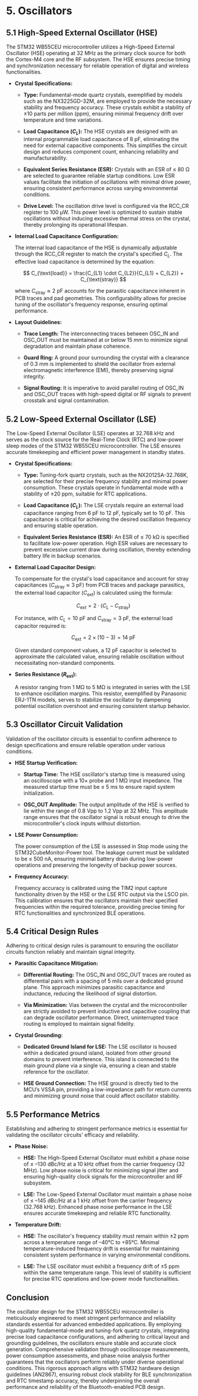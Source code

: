 # 5. Oscillators

## 5.1 High-Speed External Oscillator (HSE)

The STM32 WB55CEU microcontroller utilizes a High-Speed External Oscillator (HSE) operating at 32 MHz as the primary clock source for both the Cortex-M4 core and the RF subsystem. The HSE ensures precise timing and synchronization necessary for reliable operation of digital and wireless functionalities.

- **Crystal Specifications:**

  - **Type:** Fundamental-mode quartz crystals, exemplified by models such as the NX3225GD-32M, are employed to provide the necessary stability and frequency accuracy. These crystals exhibit a stability of ±10 parts per million (ppm), ensuring minimal frequency drift over temperature and time variations.
  
  - **Load Capacitance ($C_L$):** The HSE crystals are designed with an internal programmable load capacitance of 8 pF, eliminating the need for external capacitive components. This simplifies the circuit design and reduces component count, enhancing reliability and manufacturability.
  
  - **Equivalent Series Resistance (ESR):** Crystals with an ESR of ≤ 80 Ω are selected to guarantee reliable startup conditions. Low ESR values facilitate the initiation of oscillations with minimal drive power, ensuring consistent performance across varying environmental conditions.
  
  - **Drive Level:** The oscillation drive level is configured via the RCC_CR register to 100 µW. This power level is optimized to sustain stable oscillations without inducing excessive thermal stress on the crystal, thereby prolonging its operational lifespan.

- **Internal Load Capacitance Configuration:**

  The internal load capacitance of the HSE is dynamically adjustable through the RCC_CR register to match the crystal's specified $C_L$. The effective load capacitance is determined by the equation:

  $$
  C_{\text{load}} = \frac{C_{L1} \cdot C_{L2}}{C_{L1} + C_{L2}} + C_{\text{stray}}
  $$

  where $C_{\text{stray}} \approx 2 \text{ pF}$ accounts for the parasitic capacitance inherent in PCB traces and pad geometries. This configurability allows for precise tuning of the oscillator's frequency response, ensuring optimal performance.

- **Layout Guidelines:**

  - **Trace Length:** The interconnecting traces between OSC_IN and OSC_OUT must be maintained at or below 15 mm to minimize signal degradation and maintain phase coherence.
  
  - **Guard Ring:** A ground pour surrounding the crystal with a clearance of 0.3 mm is implemented to shield the oscillator from external electromagnetic interference (EMI), thereby preserving signal integrity.
  
  - **Signal Routing:** It is imperative to avoid parallel routing of OSC_IN and OSC_OUT traces with high-speed digital or RF signals to prevent crosstalk and signal contamination.

## 5.2 Low-Speed External Oscillator (LSE)

The Low-Speed External Oscillator (LSE) operates at 32.768 kHz and serves as the clock source for the Real-Time Clock (RTC) and low-power sleep modes of the STM32 WB55CEU microcontroller. The LSE ensures accurate timekeeping and efficient power management in standby states.

- **Crystal Specifications:**

  - **Type:** Tuning-fork quartz crystals, such as the NX2012SA-32.768K, are selected for their precise frequency stability and minimal power consumption. These crystals operate in fundamental mode with a stability of ±20 ppm, suitable for RTC applications.
  
  - **Load Capacitance ($C_L$):** The LSE crystals require an external load capacitance ranging from 6 pF to 12 pF, typically set to 10 pF. This capacitance is critical for achieving the desired oscillation frequency and ensuring stable operation.
  
  - **Equivalent Series Resistance (ESR):** An ESR of ≤ 70 kΩ is specified to facilitate low-power operation. High ESR values are necessary to prevent excessive current draw during oscillation, thereby extending battery life in backup scenarios.

- **External Load Capacitor Design:**

  To compensate for the crystal's load capacitance and account for stray capacitances ($C_{\text{stray}} \approx 3 \text{ pF}$) from PCB traces and package parasitics, the external load capacitor ($C_{\text{ext}}$) is calculated using the formula:

  $$
  C_{\text{ext}} = 2 \cdot (C_L - C_{\text{stray}})
  $$

  For instance, with $C_L = 10 \text{ pF}$ and $C_{\text{stray}} = 3 \text{ pF}$, the external load capacitor required is:

  $$
  C_{\text{ext}} = 2 \times (10 - 3) = 14 \text{ pF}
  $$

  Given standard component values, a 12 pF capacitor is selected to approximate the calculated value, ensuring reliable oscillation without necessitating non-standard components.

- **Series Resistance ($R_{\text{ext}}$):**

  A resistor ranging from 1 MΩ to 5 MΩ is integrated in series with the LSE to enhance oscillation margins. This resistor, exemplified by Panasonic ERJ-1TN models, serves to stabilize the oscillator by dampening potential oscillation overshoot and ensuring consistent startup behavior.

## 5.3 Oscillator Circuit Validation

Validation of the oscillator circuits is essential to confirm adherence to design specifications and ensure reliable operation under various conditions.

- **HSE Startup Verification:**

  - **Startup Time:** The HSE oscillator's startup time is measured using an oscilloscope with a 10× probe and 1 MΩ input impedance. The measured startup time must be ≤ 5 ms to ensure rapid system initialization.
  
  - **OSC_OUT Amplitude:** The output amplitude of the HSE is verified to lie within the range of 0.8 Vpp to 1.2 Vpp at 32 MHz. This amplitude range ensures that the oscillator signal is robust enough to drive the microcontroller's clock inputs without distortion.

- **LSE Power Consumption:**

  The power consumption of the LSE is assessed in Stop mode using the STM32CubeMonitor-Power tool. The leakage current must be validated to be ≤ 500 nA, ensuring minimal battery drain during low-power operations and preserving the longevity of backup power sources.

- **Frequency Accuracy:**

  Frequency accuracy is calibrated using the TIM2 input capture functionality driven by the HSE or the LSE RTC output via the LSCO pin. This calibration ensures that the oscillators maintain their specified frequencies within the required tolerance, providing precise timing for RTC functionalities and synchronized BLE operations.

## 5.4 Critical Design Rules

Adhering to critical design rules is paramount to ensuring the oscillator circuits function reliably and maintain signal integrity.

- **Parasitic Capacitance Mitigation:**

  - **Differential Routing:** The OSC_IN and OSC_OUT traces are routed as differential pairs with a spacing of 5 mils over a dedicated ground plane. This approach minimizes parasitic capacitance and inductance, reducing the likelihood of signal distortion.
  
  - **Via Minimization:** Vias between the crystal and the microcontroller are strictly avoided to prevent inductive and capacitive coupling that can degrade oscillator performance. Direct, uninterrupted trace routing is employed to maintain signal fidelity.

- **Crystal Grounding:**

  - **Dedicated Ground Island for LSE:** The LSE oscillator is housed within a dedicated ground island, isolated from other ground domains to prevent interference. This island is connected to the main ground plane via a single via, ensuring a clean and stable reference for the oscillator.
  
  - **HSE Ground Connection:** The HSE ground is directly tied to the MCU’s VSSA pin, providing a low-impedance path for return currents and minimizing ground noise that could affect oscillator stability.

## 5.5 Performance Metrics

Establishing and adhering to stringent performance metrics is essential for validating the oscillator circuits' efficacy and reliability.

- **Phase Noise:**

  - **HSE:** The High-Speed External Oscillator must exhibit a phase noise of ≤ –130 dBc/Hz at a 10 kHz offset from the carrier frequency (32 MHz). Low phase noise is critical for minimizing signal jitter and ensuring high-quality clock signals for the microcontroller and RF subsystem.
  
  - **LSE:** The Low-Speed External Oscillator must maintain a phase noise of ≤ –145 dBc/Hz at a 1 kHz offset from the carrier frequency (32.768 kHz). Enhanced phase noise performance in the LSE ensures accurate timekeeping and reliable RTC functionality.

- **Temperature Drift:**

  - **HSE:** The oscillator's frequency stability must remain within ±2 ppm across a temperature range of –40°C to +85°C. Minimal temperature-induced frequency drift is essential for maintaining consistent system performance in varying environmental conditions.
  
  - **LSE:** The LSE oscillator must exhibit a frequency drift of ±5 ppm within the same temperature range. This level of stability is sufficient for precise RTC operations and low-power mode functionalities.

## Conclusion

The oscillator design for the STM32 WB55CEU microcontroller is meticulously engineered to meet stringent performance and reliability standards essential for advanced embedded applications. By employing high-quality fundamental-mode and tuning-fork quartz crystals, integrating precise load capacitance configurations, and adhering to critical layout and grounding guidelines, the oscillators ensure stable and accurate clock generation. Comprehensive validation through oscilloscope measurements, power consumption assessments, and phase noise analysis further guarantees that the oscillators perform reliably under diverse operational conditions. This rigorous approach aligns with STM32 hardware design guidelines (AN2867), ensuring robust clock stability for BLE synchronization and RTC timestamp accuracy, thereby underpinning the overall performance and reliability of the Bluetooth-enabled PCB design.